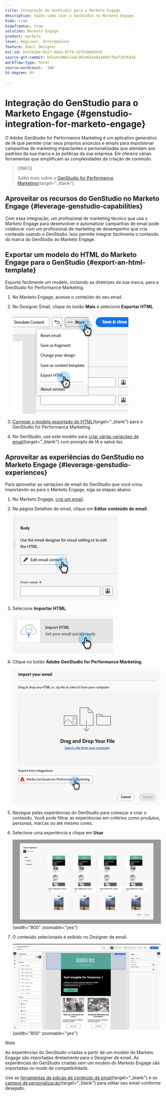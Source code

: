 ```yaml
---
title: Integração do GenStudio para o Marketo Engage
description: Saiba como usar o GenStudio no Marketo Engage.
hide: true
hidefromtoc: true
solution: Marketo Engage
product: marketo
level: Beginner, Intermediate
feature: Email Designer
exl-id: bb15b18e-9a17-4dee-87f4-12f216dd3545
source-git-commit: bfa1bc900c2adc263e634a81440b77bef2976d3b
workflow-type: tm+mt
source-wordcount: '346'
ht-degree: 0%

---
```


# Integração do GenStudio para o Marketo Engage {#genstudio-integration-for-marketo-engage}

O Adobe GenStudio for Performance Marketing é um aplicativo generativo de IA que permite criar seus próprios anúncios e emails para impulsionar campanhas de marketing impactantes e personalizadas que atendam aos padrões da sua marca e às políticas da sua empresa. Ele oferece várias ferramentas que simplificam as complexidades da criação de conteúdo.

>[!INFO]
>
>Saiba mais sobre o [GenStudio for Performance Marketing](https://experienceleague.adobe.com/pt-br/docs/genstudio-for-performance-marketing/user-guide/home){target="_blank"}.

## Aproveitar os recursos do GenStudio no Marketo Engage {#leverage-genstudio-capabilities}

Com essa integração, um profissional de marketing técnico que usa o Marketo Engage para desenvolver e automatizar campanhas de email pode colaborar com um profissional de marketing de desempenho que cria conteúdo usando o GenStudio. Isso permite integrar facilmente o conteúdo da marca do GenStudio ao Marketo Engage.

## Exportar um modelo do HTML do Marketo Engage para o GenStudio {#export-an-html-template}

Exporte facilmente um modelo, incluindo as diretrizes da sua marca, para a GenStudio for Performance Marketing.

1. No Marketo Engage, acesse o conteúdo do seu email.

1. No Designer Email, clique no botão **Mais** e selecione **Exportar HTML**.

   ![Exportando sua HTML](assets/genstudio-integration-1.png)

1. [Carregar o modelo exportado do HTML](https://experienceleague.adobe.com/en/docs/genstudio-for-performance-marketing/user-guide/content/templates/use-templates#templates-from-ajo-and-marketo){target="_blank"} para o GenStudio for Performance Marketing.

1. No GenStudio, use este modelo para [criar várias variações de email](https://experienceleague.adobe.com/en/docs/genstudio-for-performance-marketing/user-guide/create/create-email-experience){target="_blank"} com prompts de IA e salvá-las.

## Aproveitar as experiências do GenStudio no Marketo Engage {#leverage-genstudio-experiences}

Para aproveitar as variações de email do GenStudio que você criou importando-as para o Marketo Engage, siga as etapas abaixo.

1. No Marketo Engage, [crie um email](/help/marketo/product-docs/email-marketing/email-designer/email-authoring.md#create-an-email).

1. Na página Detalhes do email, clique em **Editar conteúdo do email**.

   ![Botão Editar conteúdo do email](assets/genstudio-integration-2.png)

1. Selecione **Importar HTML**.

   ![Botão Importar do HTML](assets/genstudio-integration-3.png)

1. Clique no botão **Adobe GenStudio for Performance Marketing**.

   ![Botão do Adobe GenStudio for Performance Marketing](assets/genstudio-integration-4.png)

1. Navegue pelas experiências do GenStudio para começar a criar o conteúdo. Você pode filtrar as experiências em critérios como produtos, personas, marcas ou até mesmo cores.

1. Selecione uma experiência e clique em **Usar**.

   ![Selecione a experiência desejada](assets/genstudio-integration-5.png){width="800" zoomable="yes"}

1. O conteúdo selecionado é exibido no Designer de email.

   ![Designer de email](assets/genstudio-integration-6.png){width="800" zoomable="yes"}

>[!NOTE]
>
>As experiências do GenStudio criadas a partir de um modelo do Marketo Engage são importadas diretamente para o Designer de email. As experiências do GenStudio criadas sem um modelo do Marketo Engage são importadas no modo de compatibilidade.

Use as [ferramentas de edição de conteúdo de email](/help/marketo/product-docs/email-marketing/email-designer/email-authoring.md#add-structure-and-content){target="_blank"} e os [campos de personalização](/help/marketo/product-docs/email-marketing/email-designer/email-authoring.md#personalize-content){target="_blank"} para editar seu email conforme desejado.
